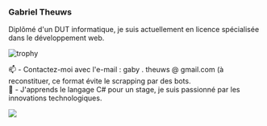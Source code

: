 ### Gabriel Theuws
Diplômé d'un DUT informatique, je suis actuellement en licence spécialisée dans le développement web.

![trophy](https://github-profile-trophy.vercel.app/?username=amiralgaby&theme=darkhub&row=1)
<div>
  <p>
    📫 - Contactez-moi avec l'e-mail : gaby . theuws @ gmail.com (à reconstituer, ce format évite le scrapping par des bots.
    </br>
    🌱 - J'apprends le langage C# pour un stage, je suis passionné par les innovations technologiques.
  </p>
  <img src="https://github-readme-stats.vercel.app/api/top-langs/?username=amiralgaby&layout=compact" />
</div>

